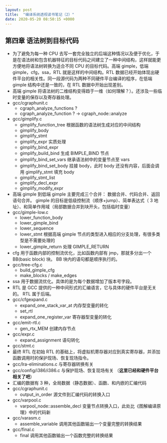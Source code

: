 ```yaml
---
layout: post
title:  "编译系统透视读书笔记（2）"
date: 2020-05-20 08:50:15 +0000   
---
```


第四章 语法树到目标代码
------

* 为了避免为每一种 CPU 去写一套完全独立的后端这种情况以及便于优化，于是在语法树和包含机器特征的目标代码之间建立了一种中间结构，这样就能更方便地将语法树转换为适合不同 CPU 的目标代码。高端 gimple，低端 gimple，cfg，ssa，RTL 就是这样的中间结构。RTL 数据已经开始体现出硬件平台的相关性。同一段源代码为两种不同硬件平台编译的程序，在低端 gimple 结构中还是一致的，在 RTL 数据中开始出现差别。
* 高端 gimple 将语法树的二维结构变得趋于一维（如何理解？）。还涉及一些临时变量的保存以及寄存器处理。
* gcc/cgraphunit.c
    - cgraph_analyze_functions ?
	- cgraph_analyze_function ?		-> cgraph_node::analyze
* gcc/gimplify.c
    - gimplify_function_tree 	根据函数的语法树生成对应的中间结构
	- gimplify_body
	- gimplify_stmt
	- gimplify_expr 			实质处理
	- gimplify_bind_expr
	- gimplify_build_bind		生成 BIMPLE_BIND 节点
	- gimplify_bind_set_vars	继承语法树中的变量节点至 vars
	- gimplify_bind_set_body	挂接 body，此时 body 还没有内容，后面会调用 gimplify_stmt 填充 body
	- gimplify_stmt_list
	- gimplify_decl_expr
	- gimplify_modify_expr
* 高端 gimple 到低端 gimple 主要完成三个合并： 数据合并、代码合并、返回语句合并。 gimple 的目标是低级控制流（顺序+jump）、简单表达式（ 3 地址）、和简单作用域（局部数据合并到块开头，包括临时变量）
* gcc/gimple-low.c
    - lower_function_body
	- lower_gimple_bind
	- lower_sequence
	- lower_stmt 				根据高端 gimple 节点的类型进入相应的分支处理，有很多类型是不需要处理的
	- lower_gimple_return		处理 GIMPLE_RETURN
* cfg 用于函数内部的控制流优化，比如函数内部有 jmp，那就多分出一个 BB(basic block) 块。 BB 块内的语句都是顺序执行的。
* gcc/tree-cfg.c
    - build_gimple_cfg
	- make_blocks / make_edges
* ssa 用于数据流优化。具体的是为每个数据增加了版本号字段。
* RTL 是 GCC 提供的一种中间形式的汇编语言，它与具体的硬件平台是无关的。 RTL 属于后端。
* gcc/cfgexpand.c
    - expand_one_stack_var_at	内存型变量的转化
	- set_rtl
	- expand_one_register_var	寄存器型变量的转化
* gcc/emit-rtl.c
    - gen_rtx_MEM				创建内存节点
* gcc/expr.c
    - expand_assignment 		语句转化
* gcc/stmt.c
* 最终 RTL 在初始 RTL 的基础上，将虚拟机寄存器对应到真实寄存器，并添加函数调用时的保护现场、恢复现场指令。
* gcc/lra-eliminations.c		与寄存器转换有关
* gcc/config/i386/i386.c 		与保护现场、恢复现场有关 （**这里已经和硬件平台相关了吧**）
* 汇编的数据有 3 种，全局数据（静态数据）、函数、和内嵌的汇编代码
* gcc/cgraphunit.c
    - output_in_order				源文件到汇编代码的转换入口
* gcc/varpool.c
    - varpool_node::assemble_decl	变量节点转换入口，此处比《图解编译原理》中的代码新
* gcc/varasm.c
    - assemble_variable				调用其他函数输出一个变量完整的转换结果
* gcc/final.c
    - final							调用其他函数输出一个函数完整的转换结果